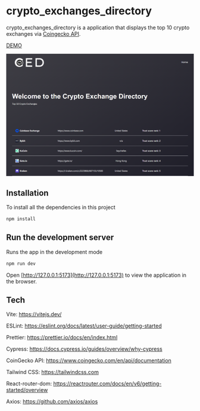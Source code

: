 # crypto_exchanges_directory

crypto_exchanges_directory is a application that displays the top 10 crypto exchanges via [Coingecko API](https://www.coingecko.com/en/api/documentation).  

[DEMO](https://crypto-exchanges-directory.vercel.app/)

![Project Preview](https://github.com/robinswaylu/crypto_exchanges_directory/blob/main/src/assets/screen.png?raw=true)

## Installation

To install all the dependencies in this project

```bash
npm install 
```

## Run the development server

Runs the app in the development mode 

```javascript
npm run dev 
```

Open [http://127.0.0.1:5173](http://127.0.0.1:5173) to view the application in the browser.
 
## Tech  

Vite: https://vitejs.dev/ 

ESLint: https://eslint.org/docs/latest/user-guide/getting-started 

Prettier: https://prettier.io/docs/en/index.html 

Cypress: https://docs.cypress.io/guides/overview/why-cypress 

CoinGecko API: https://www.coingecko.com/en/api/documentation 

Tailwind CSS: https://tailwindcss.com

React-router-dom: https://reactrouter.com/docs/en/v6/getting-started/overview 

Axios: https://github.com/axios/axios
